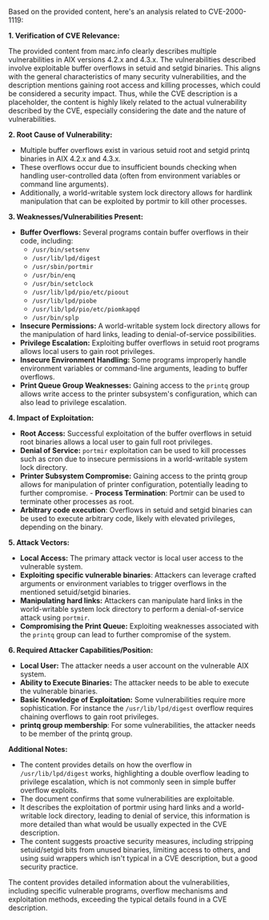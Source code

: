 Based on the provided content, here's an analysis related to CVE-2000-1119:

**1. Verification of CVE Relevance:**

The provided content from marc.info clearly describes multiple vulnerabilities in AIX versions 4.2.x and 4.3.x. The vulnerabilities described involve exploitable buffer overflows in setuid and setgid binaries. This aligns with the general characteristics of many security vulnerabilities, and the description mentions gaining root access and killing processes, which could be considered a security impact. Thus, while the CVE description is a placeholder, the content is highly likely related to the actual vulnerability described by the CVE, especially considering the date and the nature of vulnerabilities.

**2. Root Cause of Vulnerability:**

   - Multiple buffer overflows exist in various setuid root and setgid printq binaries in AIX 4.2.x and 4.3.x.
   - These overflows occur due to insufficient bounds checking when handling user-controlled data (often from environment variables or command line arguments).
   - Additionally, a world-writable system lock directory allows for hardlink manipulation that can be exploited by portmir to kill other processes.

**3. Weaknesses/Vulnerabilities Present:**

   - **Buffer Overflows:** Several programs contain buffer overflows in their code, including:
        - `/usr/bin/setsenv`
        - `/usr/lib/lpd/digest`
        - `/usr/sbin/portmir`
        - `/usr/bin/enq`
        - `/usr/bin/setclock`
        - `/usr/lib/lpd/pio/etc/pioout`
        - `/usr/lib/lpd/piobe`
        - `/usr/lib/lpd/pio/etc/piomkapqd`
        - `/usr/bin/splp`
   - **Insecure Permissions:** A world-writable system lock directory allows for the manipulation of hard links, leading to denial-of-service possibilities.
   - **Privilege Escalation:** Exploiting buffer overflows in setuid root programs allows local users to gain root privileges.
   - **Insecure Environment Handling:** Some programs improperly handle environment variables or command-line arguments, leading to buffer overflows.
   - **Print Queue Group Weaknesses:** Gaining access to the `printq` group allows write access to the printer subsystem's configuration, which can also lead to privilege escalation.

**4. Impact of Exploitation:**

   - **Root Access:** Successful exploitation of the buffer overflows in setuid root binaries allows a local user to gain full root privileges.
   - **Denial of Service:** `portmir` exploitation can be used to kill processes such as cron due to insecure permissions in a world-writable system lock directory.
   - **Printer Subsystem Compromise:** Gaining access to the printq group allows for manipulation of printer configuration, potentially leading to further compromise.
    -  **Process Termination**: Portmir can be used to terminate other processes as root.
   - **Arbitrary code execution**: Overflows in setuid and setgid binaries can be used to execute arbitrary code, likely with elevated privileges, depending on the binary.

**5. Attack Vectors:**

   - **Local Access:** The primary attack vector is local user access to the vulnerable system.
   - **Exploiting specific vulnerable binaries**: Attackers can leverage crafted arguments or environment variables to trigger overflows in the mentioned setuid/setgid binaries.
   - **Manipulating hard links:** Attackers can manipulate hard links in the world-writable system lock directory to perform a denial-of-service attack using `portmir`.
   - **Compromising the Print Queue:** Exploiting weaknesses associated with the `printq` group can lead to further compromise of the system.

**6. Required Attacker Capabilities/Position:**

   - **Local User:** The attacker needs a user account on the vulnerable AIX system.
   - **Ability to Execute Binaries:** The attacker needs to be able to execute the vulnerable binaries.
   - **Basic Knowledge of Exploitation:**  Some vulnerabilities require more sophistication. For instance the `/usr/lib/lpd/digest` overflow requires chaining overflows to gain root privileges.
   - **printq group membership**: For some vulnerabilities, the attacker needs to be member of the printq group.

**Additional Notes:**

* The content provides details on how the overflow in `/usr/lib/lpd/digest` works, highlighting a double overflow leading to privilege escalation, which is not commonly seen in simple buffer overflow exploits.
* The document confirms that some vulnerabilities are exploitable.
* It describes the exploitation of portmir using hard links and a world-writable lock directory, leading to denial of service, this information is more detailed than what would be usually expected in the CVE description.
* The content suggests proactive security measures, including stripping setuid/setgid bits from unused binaries, limiting access to others, and using suid wrappers which isn't typical in a CVE description, but a good security practice.

The content provides detailed information about the vulnerabilities, including specific vulnerable programs, overflow mechanisms and exploitation methods, exceeding the typical details found in a CVE description.